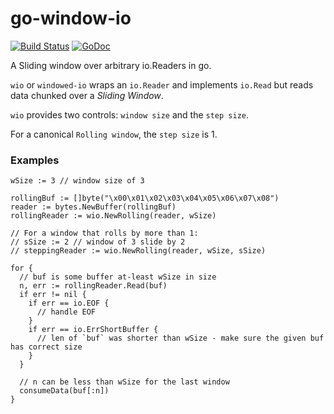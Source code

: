 # go-window-io 

[![Build Status](https://travis-ci.org/urjitbhatia/go-window-io.svg?branch=master)](https://travis-ci.org/urjitbhatia/go-window-io)
[![GoDoc](https://godoc.org/github.com/urjitbhatia/go-window-io?status.svg)](https://godoc.org/github.com/urjitbhatia/go-window-io)

A Sliding window over arbitrary io.Readers in go.

`wio` or `windowed-io` wraps an `io.Reader` and implements `io.Read` but reads data chunked over a *Sliding Window*.

`wio` provides two controls: `window size` and the `step size`.

For a canonical `Rolling window`, the `step size` is 1.

### Examples

```golang
wSize := 3 // window size of 3

rollingBuf := []byte("\x00\x01\x02\x03\x04\x05\x06\x07\x08")
reader := bytes.NewBuffer(rollingBuf)
rollingReader := wio.NewRolling(reader, wSize)

// For a window that rolls by more than 1:
// sSize := 2 // window of 3 slide by 2
// steppingReader := wio.NewRolling(reader, wSize, sSize)

for {
  // buf is some buffer at-least wSize in size
  n, err := rollingReader.Read(buf)
  if err != nil {
    if err == io.EOF {
      // handle EOF
    }
    if err == io.ErrShortBuffer {
      // len of `buf` was shorter than wSize - make sure the given buf has correct size
    }
  }

  // n can be less than wSize for the last window
  consumeData(buf[:n])
}
```
